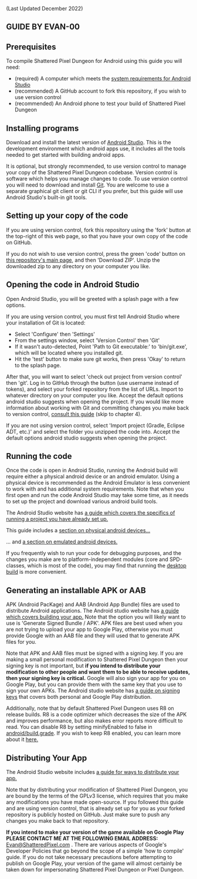 (Last Updated December 2022)

## GUIDE BY EVAN-00

## Prerequisites

To compile Shattered Pixel Dungeon for Android using this guide you will need:
- (required) A computer which meets the [system requirements for Android Studio](https://developer.android.com/studio#get-android-studio)
- (recommended) A GitHub account to fork this repository, if you wish to use version control
- (recommended) An Android phone to test your build of Shattered Pixel Dungeon

## Installing programs

Download and install the latest version of [Android Studio](https://developer.android.com/studio). This is the development environment which android apps use, it includes all the tools needed to get started with building android apps.

It is optional, but strongly recommended, to use version control to manage your copy of the Shattered Pixel Dungeon codebase. Version control is software which helps you manage changes to code. To use version control you will need to download and install [Git](https://git-scm.com/downloads). You are welcome to use a separate graphical git client or git CLI if you prefer, but this guide will use Android Studio's built-in git tools.

## Setting up your copy of the code

If you are using version control, fork this repository using the 'fork' button at the top-right of this web page, so that you have your own copy of the code on GitHub.

If you do not wish to use version control, press the green 'code' button on [this repository's main page](https://github.com/00-Evan/shattered-pixel-dungeon), and then 'Download ZIP'. Unzip the downloaded zip to any directory on your computer you like.

## Opening the code in Android Studio

Open Android Studio, you will be greeted with a splash page with a few options.

If you are using version control, you must first tell Android Studio where your installation of Git is located:
- Select 'Configure' then 'Settings'
- From the settings window, select 'Version Control' then 'Git'
- If it wasn't auto-detected, Point 'Path to Git executable:' to 'bin/git.exe', which will be located where you installed git.
- Hit the 'test' button to make sure git works, then press 'Okay' to return to the splash page.

After that, you will want to select 'check out project from version control' then 'git'. Log in to GitHub through the button (use username instead of tokens), and select your forked repository from the list of URLs. Import to whatever directory on your computer you like. Accept the default options android studio suggests when opening the project. If you would like more information about working with Git and committing changes you make back to version control, [consult this guide](https://code.tutsplus.com/tutorials/working-with-git-in-android-studio--cms-30514) (skip to chapter 4).

If you are not using version control, select 'Import project (Gradle, Eclipse ADT, etc.)' and select the folder you unzipped the code into. Accept the default options android studio suggests when opening the project.

## Running the code

Once the code is open in Android Studio, running the Android build will require either a physical android device or an android emulator. Using a physical device is recommended as the Android Emulator is less convenient to work with and has additional system requirements. Note that when you first open and run the code Android Studio may take some time, as it needs to set up the project and download various android build tools.

The Android Studio website has [a guide which covers the specifics of running a project you have already set up.](https://developer.android.com/studio/run)

This guide includes a [section on physical android devices...](https://developer.android.com/studio/run/device.html)

... and [a section on emulated android devices.](https://developer.android.com/studio/run/emulator)

If you frequently wish to run your code for debugging purposes, and the changes you make are to platform-independent modules (core and SPD-classes, which is most of the code), you may find that running the [desktop build](getting-started-desktop.md) is more convenient.

## Generating an installable APK or AAB

APK (Android PacKage) and AAB (Android App Bundle) files are used to distribute Android applications. The Android studio website has [a guide which covers building your app.](https://developer.android.com/studio/run/build-for-release) Note that the option you will likely want to use is 'Generate Signed Bundle / APK'. APK files are best used when you are not trying to upload your app to Google Play, otherwise you must provide Google with an AAB file and they will used that to generate APK files for you.

Note that APK and AAB files must be signed with a signing key. If you are making a small personal modification to Shattered Pixel Dungeon then your signing key is not important, but **if you intend to distribute your modification to other people and want them to be able to receive updates, then your signing key is critical.** Google will also sign your app for you on Google Play, but you can provide them with the same key that you use to sign your own APKs. The Android studio website has [a guide on signing keys](https://developer.android.com/studio/publish/app-signing.html) that covers both personal and Google Play distribution.

Additionally, note that by default Shattered Pixel Dungeon uses R8 on release builds. R8 is a code optimizer which decreases the size of the APK and improves performance, but also makes error reports more difficult to read. You can disable R8 by setting minifyEnabled to false in [android/build.grade](./android/build.gradle). If you wish to keep R8 enabled, you can learn more about it [here.](https://developer.android.com/studio/build/shrink-code)

## Distributing Your App

The Android Studio website includes [a guide for ways to distribute your app.](https://developer.android.com/studio/publish)

Note that by distributing your modification of Shattered Pixel Dungeon, you are bound by the terms of the GPLv3 license, which requires that you make any modifications you have made open-source. If you followed this guide and are using version control, that is already set up for you as your forked repository is publicly hosted on GitHub.  Just make sure to push any changes you make back to that repository.

**If you intend to make your version of the game available on Google Play PLEASE CONTACT ME AT THE FOLLOWING EMAIL ADDRESS:** Evan@ShatteredPixel.com . There are various aspects of Google's Developer Policies that go beyond the scope of a simple 'how to compile' guide. If you do not take necessary precautions before attempting to publish on Google Play, your version of the game will almost certainly be taken down for impersonating Shattered Pixel Dungeon or Pixel Dungeon.
